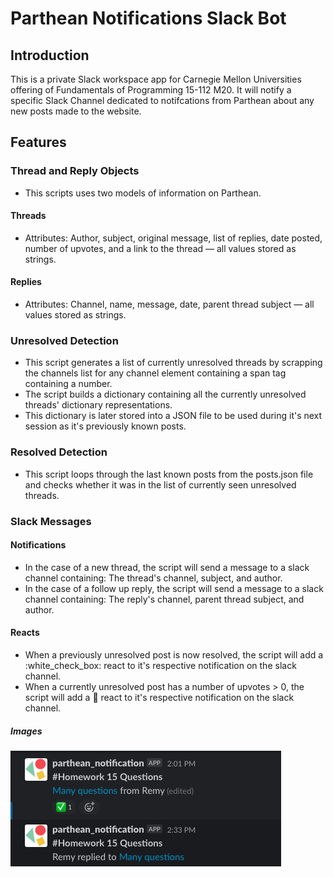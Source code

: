 # Parthean Notifications Slack Bot
## Introduction
This is a private Slack workspace app for Carnegie Mellon Universities offering of Fundamentals of Programming 15-112 M20. It will notify a specific Slack Channel dedicated to notifcations from Parthean about any new posts made to the website.

## Features
### Thread and Reply Objects
- This scripts uses two models of information on Parthean.
#### Threads
- Attributes: Author, subject, original message, list of replies, date posted, number of upvotes, and a link to the thread — all values stored as strings.
#### Replies
- Attributes: Channel, name, message, date, parent thread subject — all values stored as strings.
### Unresolved Detection
- This script generates a list of currently unresolved threads by scrapping the channels list for any channel element containing a span tag containing a number.
- The script builds a dictionary containing all the currently unresolved threads' dictionary representations.
- This dictionary is later stored into a JSON file to be used during it's next session as it's previously known posts.
### Resolved Detection
- This script loops through the last known posts from the posts.json file and checks whether it was in the list of currently seen unresolved threads.
### Slack Messages
#### Notifications
- In the case of a new thread, the script will send a message to a slack channel containing: The thread's channel, subject, and author.
- In the case of a follow up reply, the script will send a message to a slack channel containing: The reply's channel, parent thread subject, and author.
#### Reacts
- When a previously unresolved post is now resolved, the script will add a :white_check_box: react to it's respective notification on the slack channel.
- When a currently unresolved post has a number of upvotes > 0, the script will add a :eyes: react to it's respective notification on the slack channel.
##### Images
![White check mark feature!](Answered-demo.png "Notification from Remy")


